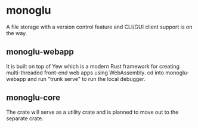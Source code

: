 # monoglu
A file storage with a version control feature and CLI/GUI client support is on the way.

## monoglu-webapp
It is built on top of Yew which is a modern Rust framework for creating multi-threaded front-end web apps using WebAssembly.
cd into monoglu-webapp and run "trunk serve" to run the local debugger.

## monoglu-core
The crate will serve as a utility crate and is planned to move out to the separate crate.
